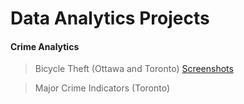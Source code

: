 # Data Analytics Projects

#### Crime Analytics
> Bicycle Theft (Ottawa and Toronto) [Screenshots](Crime%20Analytics/Dashboards/Bicycle%20Theft%20Dashboard%20Screenshots.pdf)

> Major Crime Indicators (Toronto) 
